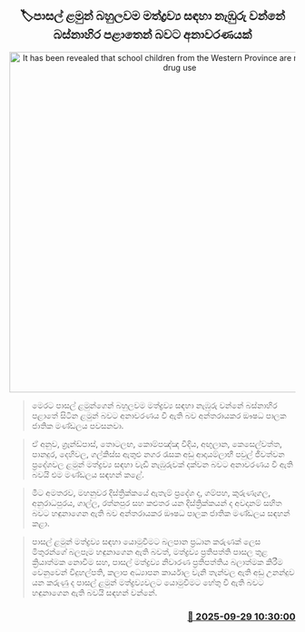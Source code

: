 <p align='center'><b><h2 align='center' title='It has been revealed that school children from the Western Province are most prone to drug use'>🏷පාසල් ළමුන් බහුලවම මත්ද්‍රව්‍ය සඳහා නැඹුරු වන්නේ බස්නාහිර පළාතෙන් බවට අනාවරණයක්</h2></b></p>
<p align='center'><img src='https://helakuru.sgp1.cdn.digitaloceanspaces.com/esana/images/lib/ice-drags[1].jpg' width='600' alt='It has been revealed that school children from the Western Province are most prone to drug use'></p>

> මෙරට පාසල් ළමුන්ගෙන් බහුලවම මත්ද්‍රව්‍ය සඳහා නැඹුරු වන්නේ බස්නාහිර පළාතේ සිටින ළමුන් බවට අනාවරණය වී ඇති බව අන්තරායකර ඖෂධ පාලක ජාතික මණ්ඩලය පවසනවා.

> ඒ අනුව, ග්‍රෑන්ඩ්පාස්, තොටලඟ, කොම්පඤ්ඤ වීදිය, අඟුලාන, කෙසෙල්වත්ත, පානදුර, දෙහිවල, ගල්කිස්ස ඇතුළු නගර රැසක අඩු ආදායම්ලාභී පවුල් ජීවත්වන ප්‍රදේශවල ළමුන් මත්ද්‍රව්‍ය සඳහා වැඩි නැඹුරුවක් දක්වන බවට අනාවරණය වී ඇති බවයි එම මණ්ඩලය සඳහන් කළේ.

> මීට අමතරව, මහනුවර දිස්ත්‍රික්කයේ ඇතැම් ප්‍රදේශ ද, ගම්පහ, කුරුණෑගල, අනුරාධපුරය, ගාල්ල, රත්නපුර සහ කළුතර යන දිස්ත්‍රික්කයන් ද අවදානම් සහිත බවට හඳුනාගෙන ඇති බව අන්තරායකර ඖෂධ පාලක ජාතික මණ්ඩලය සඳහන් කළා.

> පාසල් ළමුන් මත්ද්‍රව්‍ය සඳහා යොමුවීමට බලපාන ප්‍රධාන කරුණක් ලෙස මිතුරන්ගේ බලපෑම හඳුනාගෙන ඇති බවත්, මත්ද්‍රව්‍ය ප්‍රතිපත්ති පාසල තුළ ක්‍රියාත්මක නොවීම සහ, පාසල් මත්ද්‍රව්‍ය නිවාරණ ප්‍රතිපත්තිය බලාත්මක කිරීම වෙනුවෙන් විදුහල්පති, කලාප අධ්‍යාපන කාර්යාල වැනි තැන්වල ඇති අඩු උනන්දුව යන කරුණු ද පාසල් ළමුන් මත්ද්‍රව්‍යවලට යොමුවීමට හේතු වී ඇති බවට හඳුනාගෙන ඇති බවයි සඳහන් වන්නේ.



<h3 align='right'><a href='https://www.helakuru.lk/esana/p/114054/'>📅 2025-09-29 10:30:00</a></h3>
